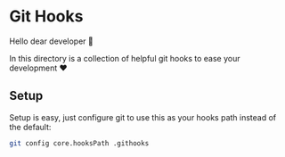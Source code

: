 # Git Hooks

Hello dear developer 👋

In this directory is a collection of helpful git hooks to ease your development ❤️

## Setup

Setup is easy, just configure git to use this as your hooks path instead of the default:

```sh
git config core.hooksPath .githooks
```
